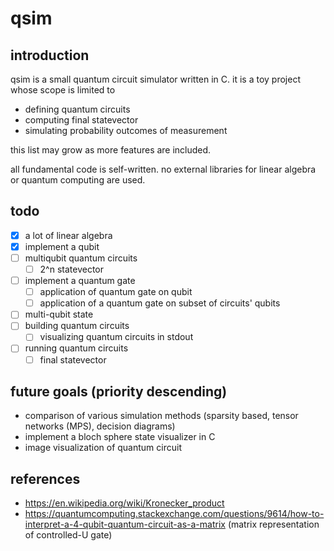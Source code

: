 # qsim

## introduction

qsim is a small quantum circuit simulator written in C. it is a toy project whose scope is limited to

* defining quantum circuits
* computing final statevector
* simulating probability outcomes of measurement

this list may grow as more features are included.

all fundamental code is self-written. no external libraries for linear algebra or quantum computing are used.

## todo

- [x] a lot of linear algebra
- [x] implement a qubit
- [ ] multiqubit quantum circuits
    - [ ] 2^n statevector
- [ ] implement a quantum gate
    - [ ] application of quantum gate on qubit
    - [ ] application of a quantum gate on subset of circuits' qubits
- [ ] multi-qubit state
- [ ] building quantum circuits
    - [ ] visualizing quantum circuits in stdout
- [ ] running quantum circuits
    - [ ] final statevector

## future goals (priority descending)

* comparison of various simulation methods (sparsity based, tensor networks (MPS), decision diagrams)
* implement a bloch sphere state visualizer in C
* image visualization of quantum circuit

## references

- https://en.wikipedia.org/wiki/Kronecker_product
- https://quantumcomputing.stackexchange.com/questions/9614/how-to-interpret-a-4-qubit-quantum-circuit-as-a-matrix (matrix representation of controlled-U gate)